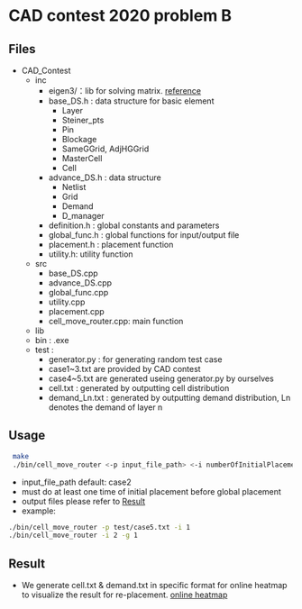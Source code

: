 # CAD contest 2020 problem B

## Files
- CAD_Contest
    - inc
        - eigen3/：lib for solving matrix.   [reference](http://eigen.tuxfamily.org/index.php?title=Main_Page)
        - base_DS.h : data structure for basic element
            - Layer
            - Steiner_pts
            - Pin
            - Blockage
            - SameGGrid, AdjHGGrid
            - MasterCell
            - Cell
        - advance_DS.h : data structure 
            - Netlist
            - Grid
            - Demand
            - D_manager
        - definition.h : global constants and parameters
        - global_func.h : global functions for input/output file
        - placement.h : placement function
        - utility.h: utility function
    - src
        - base_DS.cpp
        - advance_DS.cpp
        - global_func.cpp
        - utility.cpp
        - placement.cpp
        - cell_move_router.cpp: main function
    - lib
    - bin : .exe
    - test : 
        - generator.py : for generating random test case
        - case1~3.txt are provided by CAD contest
        - case4~5.txt are generated useing generator.py by ourselves
        - cell.txt : generated by outputting cell distribution
        - demand_Ln.txt : generated by outputting demand distribution, Ln denotes the demand of layer n



## Usage
``` bash 
 make
 ./bin/cell_move_router <-p input_file_path> <-i numberOfInitialPlacement> <-g numberOfGlobalPlacement>
```
* input_file_path default: case2
* must do at least one time of initial placement before global placement
* output files please refer to [Result](#Result)
* example:
``` bash
./bin/cell_move_router -p test/case5.txt -i 1
./bin/cell_move_router -i 2 -g 1
```

## Result 
- We generate cell.txt & demand.txt in specific format for online heatmap to visualize the result for re-placement. [online heatmap](http://www.heatmapper.ca/image/)